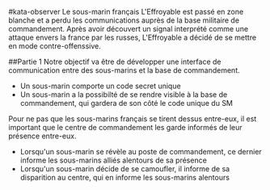 #kata-observer
Le sous-marin français L'Effroyable est passé en zone blanche et a perdu les communications auprès de la base militaire de commandement.
Après avoir découvert un signal interprété comme une attaque envers la france par les russes, L'Effroyable a décidé de se mettre en mode contre-offenssive.

##Partie 1
Notre objectif va être de développer une interface de communication entre des sous-marins et la base de commandement.

- Un sous-marin comporte un code secret unique
- Un sous-marin a la possibilté de se rendre visible à la base de commandement, qui gardera de son côté le code unique du SM


Pour ne pas que les sous-marins français se tirent dessus entre-eux, il est important que le centre de commandement les garde informés de leur présence entre-eux.

- Lorsqu'un sous-marin se révèle au poste de commandement, ce dernier informe les sous-marins alliés alentours de sa présence
- Lorsqu'un sous-marin décide de se camoufler, il informe de sa disparition au centre, qui en informe les sous-marins alentours
